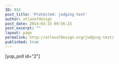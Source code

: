 ```yaml
---
ID: 931
post_title: 'Protected: judging test'
author: atlasofdesign
post_date: 2014-03-15 09:56:23
post_excerpt: ""
layout: page
permalink: http://atlasofdesign.org/judging-test/
published: true
---
```

[yop_poll id="2"]